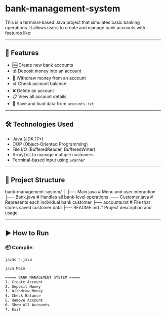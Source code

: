 # bank-management-system
This is a terminal-based Java project that simulates basic banking operations. It allows users to create and manage bank accounts with features like:

---

## 📌 Features

- 🆕 Create new bank accounts
- 💰 Deposit money into an account
- 💸 Withdraw money from an account
- 📊 Check account balance
- ❌ Delete an account
- 📋 View all account details
- 💾 Save and load data from `accounts.txt`

---

## 🛠 Technologies Used

- Java (JDK 17+)
- OOP (Object-Oriented Programming)
- File I/O (BufferedReader, BufferedWriter)
- ArrayList to manage multiple customers
- Terminal-based input using `Scanner`

---

## 📂 Project Structure

bank-management-system/
│
├── Main.java # Menu and user interaction
├── Bank.java # Handles all bank-level operations
├── Customer.java # Represents each individual bank customer
├── accounts.txt # File that stores saved customer data
├── README.md # Project description and usage


---

## ▶️ How to Run

### 📦 Compile:

```bash
javac *.java

java Main

===== BANK MANAGEMENT SYSTEM =====
1. Create Account
2. Deposit Money
3. Withdraw Money
4. Check Balance
5. Remove Account
6. Show All Accounts
7. Exit
